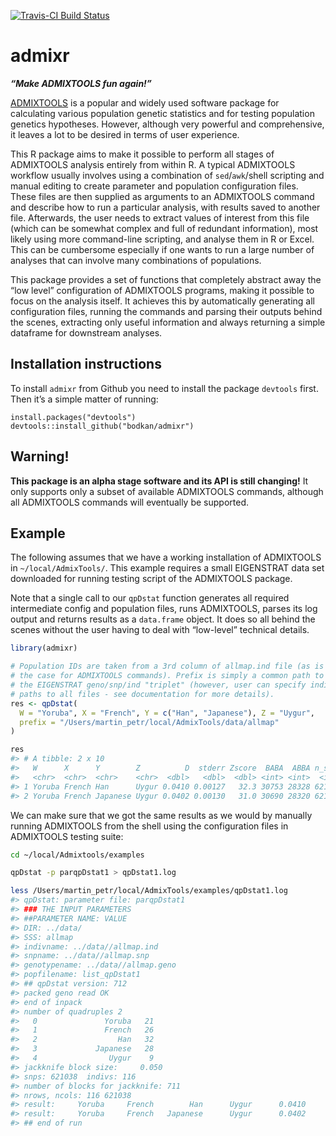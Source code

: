 
<!-- README.md is generated from README.Rmd. Please edit that file -->

[![Travis-CI Build
Status](https://travis-ci.org/bodkan/admixr.svg?branch=master)](https://travis-ci.org/bodkan/admixr)

# admixr

***“Make ADMIXTOOLS fun again\!”***

[ADMIXTOOLS](http://www.genetics.org/content/192/3/1065) is a popular
and widely used software package for calculating various population
genetic statistics and for testing population genetics hypotheses.
However, although very powerful and comprehensive, it leaves a lot to be
desired in terms of user experience.

This R package aims to make it possible to perform all stages of
ADMIXTOOLS analysis entirely from within R. A typical ADMIXTOOLS
workflow usually involves using a combination of `sed`/`awk`/shell
scripting and manual editing to create parameter and population
configuration files. These files are then supplied as arguments to an
ADMIXTOOLS command and describe how to run a particular analysis, with
results saved to another file. Afterwards, the user needs to extract
values of interest from this file (which can be somewhat complex and
full of redundant information), most likely using more command-line
scripting, and analyse them in R or Excel. This can be cumbersome
especially if one wants to run a large number of analyses that can
involve many combinations of populations.

This package provides a set of functions that completely abstract away
the “low level” configuration of ADMIXTOOLS programs, making it possible
to focus on the analysis itself. It achieves this by automatically
generating all configuration files, running the commands and parsing
their outputs behind the scenes, extracting only useful information and
always returning a simple dataframe for downstream analyses.

## Installation instructions

To install `admixr` from Github you need to install the package
`devtools` first. Then it’s a simple matter of running:

    install.packages("devtools")
    devtools::install_github("bodkan/admixr")

## Warning\!

**This package is an alpha stage software and its API is still
changing\!** It only supports only a subset of available ADMIXTOOLS
commands, although all ADMIXTOOLS commands will eventually be supported.

## Example

The following assumes that we have a working installation of ADMIXTOOLS
in `~/local/AdmixTools/`. This example requires a small EIGENSTRAT data
set downloaded for running testing script of the ADMIXTOOLS package.

Note that a single call to our `qpDstat` function generates all required
intermediate config and population files, runs ADMIXTOOLS, parses its
log output and returns results as a `data.frame` object. It does so all
behind the scenes without the user having to deal with “low-level”
technical details.

``` r
library(admixr)

# Population IDs are taken from a 3rd column of allmap.ind file (as is always
# the case for ADMIXTOOLS commands). Prefix is simply a common path to
# the EIGENSTRAT geno/snp/ind "triplet" (however, user can specify individual
# paths to all files - see documentation for more details).
res <- qpDstat(
  W = "Yoruba", X = "French", Y = c("Han", "Japanese"), Z = "Uygur",
  prefix = "/Users/martin_petr/local/AdmixTools/data/allmap"
)

res
#> # A tibble: 2 x 10
#>   W      X      Y        Z          D  stderr Zscore  BABA  ABBA n_snps
#>   <chr>  <chr>  <chr>    <chr>  <dbl>   <dbl>  <dbl> <int> <int>  <int>
#> 1 Yoruba French Han      Uygur 0.0410 0.00127   32.3 30753 28328 621026
#> 2 Yoruba French Japanese Uygur 0.0402 0.00130   31.0 30690 28320 621026
```

We can make sure that we got the same results as we would by manually
running ADMIXTOOLS from the shell using the configuration files in
ADMIXTOOLS testing suite:

``` bash
cd ~/local/Admixtools/examples

qpDstat -p parqpDstat1 > qpDstat1.log

less /Users/martin_petr/local/AdmixTools/examples/qpDstat1.log
#> qpDstat: parameter file: parqpDstat1
#> ### THE INPUT PARAMETERS
#> ##PARAMETER NAME: VALUE
#> DIR: ../data/
#> SSS: allmap
#> indivname: ../data//allmap.ind
#> snpname: ../data//allmap.snp
#> genotypename: ../data//allmap.geno
#> popfilename: list_qpDstat1
#> ## qpDstat version: 712
#> packed geno read OK
#> end of inpack
#> number of quadruples 2
#>   0               Yoruba   21
#>   1               French   26
#>   2                  Han   32
#>   3             Japanese   28
#>   4                Uygur    9
#> jackknife block size:     0.050
#> snps: 621038  indivs: 116
#> number of blocks for jackknife: 711
#> nrows, ncols: 116 621038
#> result:     Yoruba     French        Han      Uygur      0.0410     32.300  30753  28328 621026 
#> result:     Yoruba     French   Japanese      Uygur      0.0402     31.016  30690  28320 621026 
#> ## end of run
```
